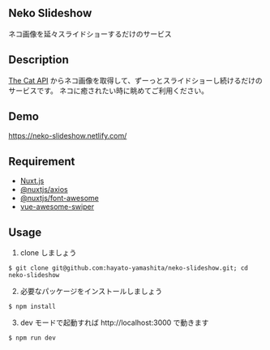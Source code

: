 ## Neko Slideshow
ネコ画像を延々スライドショーするだけのサービス

## Description
[The Cat API](https://thecatapi.com/) からネコ画像を取得して、ずーっとスライドショーし続けるだけのサービスです。
ネコに癒されたい時に眺めてご利用ください。

## Demo
https://neko-slideshow.netlify.com/

## Requirement
- [Nuxt.js](https://ja.nuxtjs.org/)
- [@nuxtjs/axios](https://github.com/nuxt-community/axios-module)
- [@nuxtjs/font-awesome](https://github.com/nuxt-community/modules/tree/master/packages/font-awesome)
- [vue-awesome-swiper](https://github.com/surmon-china/vue-awesome-swiper)

## Usage
1. clone しましょう

```
$ git clone git@github.com:hayato-yamashita/neko-slideshow.git; cd neko-slideshow
```

2. 必要なパッケージをインストールしましょう

```
$ npm install
```

3. dev モードで起動すれば http://localhost:3000 で動きます

```
$ npm run dev
```

